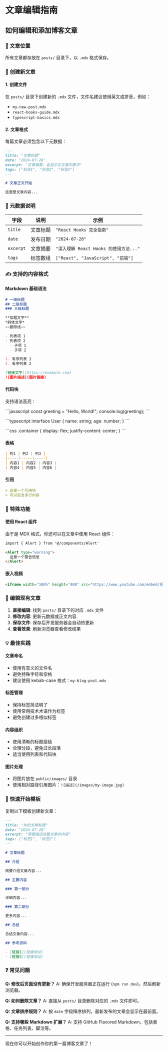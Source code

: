 # 文章编辑指南

## 如何编辑和添加博客文章

### 📁 文章位置
所有文章都存放在 `posts/` 目录下，以 `.mdx` 格式保存。

### 📝 创建新文章

#### 1. 创建文件
在 `posts/` 目录下创建新的 `.mdx` 文件，文件名建议使用英文或拼音，例如：
- `my-new-post.mdx`
- `react-hooks-guide.mdx`
- `typescript-basics.mdx`

#### 2. 文章格式
每篇文章必须包含以下元数据：

```markdown
---
title: "文章标题"
date: "2024-07-28"
excerpt: "文章摘要，会显示在文章列表中"
tags: ["标签1", "标签2", "标签3"]
---

# 文章正文开始

这里是文章内容...
```

### 🎯 元数据说明

| 字段 | 说明 | 示例 |
|------|------|------|
| `title` | 文章标题 | `"React Hooks 完全指南"` |
| `date` | 发布日期 | `"2024-07-28"` |
| `excerpt` | 文章摘要 | `"深入理解 React Hooks 的使用方法..."` |
| `tags` | 标签数组 | `["React", "JavaScript", "前端"]` |

### ✍️ 支持的内容格式

#### Markdown 基础语法
```markdown
# 一级标题
## 二级标题
### 三级标题

**加粗文字**
*斜体文字*
~~删除线~~

- 列表项 1
- 列表项 2
  - 子项 1
  - 子项 2

1. 有序列表 1
2. 有序列表 2

[链接文字](https://example.com)
![图片描述](图片链接)
```

#### 代码块
支持语法高亮：

\```javascript
const greeting = "Hello, World!";
console.log(greeting);
\```

\```typescript
interface User {
  name: string;
  age: number;
}
\```

\```css
.container {
  display: flex;
  justify-content: center;
}
\```

#### 表格
```markdown
| 列1 | 列2 | 列3 |
|-----|-----|-----|
| 内容1 | 内容2 | 内容3 |
| 内容4 | 内容5 | 内容6 |
```

#### 引用
```markdown
> 这是一个引用块
> 可以包含多行内容
```

### 🎨 特殊功能

#### 使用 React 组件
由于是 MDX 格式，你还可以在文章中使用 React 组件：

```markdown
import { Alert } from '@/components/Alert'

<Alert type="warning">
  这是一个警告信息
</Alert>
```

#### 嵌入视频
```markdown
<iframe width="100%" height="400" src="https://www.youtube.com/embed/视频ID"></iframe>
```

### 🔄 编辑现有文章

1. **直接编辑**: 找到 `posts/` 目录下的对应 `.mdx` 文件
2. **修改内容**: 更新元数据或正文内容
3. **保存文件**: 保存后开发服务器会自动热更新
4. **查看效果**: 刷新浏览器查看修改结果

### 💡 最佳实践

#### 文章命名
- 使用有意义的文件名
- 避免特殊字符和空格
- 建议使用 kebab-case 格式：`my-blog-post.mdx`

#### 标签管理
- 保持标签简洁明了
- 使用常用技术术语作为标签
- 避免创建过多相似标签

#### 内容组织
- 使用清晰的标题层级
- 合理分段，避免过长段落
- 适当使用列表和代码块

#### 图片处理
- 将图片放在 `public/images/` 目录
- 使用相对路径引用图片：`![描述](/images/my-image.jpg)`

### 🚀 快速开始模板

复制以下模板创建新文章：

```markdown
---
title: "你的文章标题"
date: "2024-07-28"
excerpt: "简要描述这篇文章的内容"
tags: ["标签1", "标签2"]
---

# 文章标题

## 介绍

简要介绍文章内容...

## 主要内容

### 第一部分

详细内容...

### 第二部分

更多内容...

## 总结

总结文章内容...

## 参考资料

- [链接1](链接地址)
- [链接2](链接地址)
```

### ❓ 常见问题

**Q: 修改后页面没有更新？**
A: 确保开发服务器正在运行 (`npm run dev`)，然后刷新浏览器。

**Q: 如何删除文章？**
A: 直接从 `posts/` 目录删除对应的 `.mdx` 文件即可。

**Q: 文章排序规则？**
A: 按 `date` 字段降序排列，最新发布的文章会显示在最前面。

**Q: 支持哪些 Markdown 扩展？**
A: 支持 GitHub Flavored Markdown，包括表格、任务列表、脚注等。

---

现在你可以开始创作你的第一篇博客文章了！